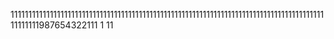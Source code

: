 111111111111111111111111111111111111111111111111111111111111111111111111111111111111111111111111987654322111
1
11
